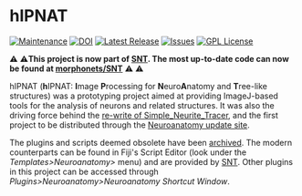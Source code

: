 # hIPNAT

[![Maintenance](https://img.shields.io/badge/Legacy-Replaced%20by%20SNT-orange)](https://github.com/morphonets/SNT)
[![DOI](https://zenodo.org/badge/4622/tferr/hIPNAT.svg)](https://zenodo.org/badge/latestdoi/4622/tferr/hIPNAT)
[![Latest Release](https://img.shields.io/github/release/tferr/hIPNAT.svg?style=flat-square)](https://github.com/tferr/hIPNAT/releases)
[![Issues](https://img.shields.io/github/issues/tferr/hIPNAT.svg?style=flat-square)](https://github.com/tferr/hIPNAT/issues)
[![GPL License](http://img.shields.io/badge/license-GPL-blue.svg?style=flat-square)](http://opensource.org/licenses/GPL-3.0)

:warning: :warning:**This project is now part of [SNT](https://github.com/morphonets/SNT). The most up-to-date code can now be found at [morphonets/SNT](https://github.com/morphonets/SNT)** :warning: :warning:

hIPNAT (**h**IPNAT: **I**mage **P**rocessing for **N**euro**A**natomy and
**T**ree-like structures) was a prototyping project aimed at providing ImageJ-based tools for the analysis  of neurons and related structures. It was also the driving force behind the [re-write of Simple_Neurite_Tracer](https://github.com/morphonets/SNT), and the first project to be distributed through the [Neuroanatomy update site](https://imagej.net/Neuroanatomy).

The plugins and scripts deemed obsolete have been [archived](https://github.com/tferr/hIPNAT/releases/tag/1.0.12-SNAPSHOT). The modern counterparts can be found in Fiji's Script Editor (look under the _Templates>Neuroanatomy>_ menu) and are provided by [SNT](https://imagej.net/SNT:_Scripting). Other plugins in this project can be accessed through _Plugins>Neuroanatomy>Neuroanatomy Shortcut Window_.
